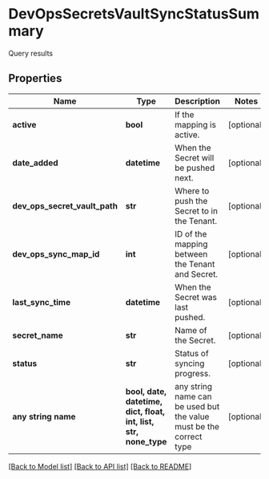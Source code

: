 # DevOpsSecretsVaultSyncStatusSummary

Query results

## Properties
Name | Type | Description | Notes
------------ | ------------- | ------------- | -------------
**active** | **bool** | If the mapping is active. | [optional] 
**date_added** | **datetime** | When the Secret will be pushed next. | [optional] 
**dev_ops_secret_vault_path** | **str** | Where to push the Secret to in the Tenant. | [optional] 
**dev_ops_sync_map_id** | **int** | ID of the mapping between the Tenant and Secret. | [optional] 
**last_sync_time** | **datetime** | When the Secret was last pushed. | [optional] 
**secret_name** | **str** | Name of the Secret. | [optional] 
**status** | **str** | Status of syncing progress. | [optional] 
**any string name** | **bool, date, datetime, dict, float, int, list, str, none_type** | any string name can be used but the value must be the correct type | [optional]

[[Back to Model list]](../README.md#documentation-for-models) [[Back to API list]](../README.md#documentation-for-api-endpoints) [[Back to README]](../README.md)


